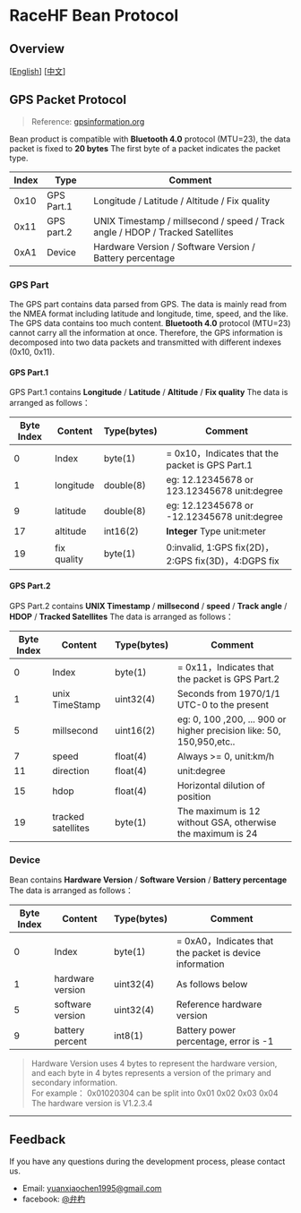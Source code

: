 # RaceHF Bean Protocol

## Overview

\[[English](https://github.com/zbianbiaos/RaceHF_Protocol/blob/master/RaceHF_Bean/README.md)\]
[[中文](https://github.com/zbianbiaos/RaceHF_Protocol/blob/master/RaceHF_Bean/README_zh.md)\]

## GPS Packet Protocol

> Reference:
> [gpsinformation.org](https://www.gpsinformation.org/dale/nmea.htm)

Bean product is compatible with **Bluetooth 4.0** protocol (MTU=23),
the data packet is fixed to **20 bytes** The first byte of a packet indicates the packet type.

Index | Type        | Comment
---   | ---         | ---
0x10  | GPS Part.1  | Longitude / Latitude / Altitude / Fix quality
0x11  | GPS part.2  | UNIX Timestamp / millsecond  / speed / Track angle / HDOP / Tracked Satellites
0xA1  | Device      | Hardware Version / Software Version / Battery percentage

### GPS Part

The GPS part contains data parsed from GPS.
The data is mainly read from the NMEA format including latitude and longitude, time, speed, and the like.
The GPS data contains too much content. **Bluetooth 4.0** protocol (MTU=23) cannot carry all the information at once.
Therefore, the GPS information is decomposed into two data packets and transmitted with different indexes (0x10, 0x11).

#### GPS Part.1

GPS Part.1 contains **Longitude** / **Latitude** / **Altitude** / **Fix quality**
The data is arranged as follows：

Byte Index | Content             | Type(bytes) | Comment
---        | ---                 | ---         | ---
0          | Index               | byte(1)     | = 0x10，Indicates that the packet is GPS Part.1
1          | longitude           | double(8)   | eg: 12.12345678 or 123.12345678 unit:degree
9          | latitude            | double(8)   | eg: 12.12345678 or -12.12345678 unit:degree
17         | altitude            | int16(2)    | **Integer** Type unit:meter
19         | fix quality         | byte(1)     | 0:invalid, 1:GPS fix(2D)，2:GPS fix(3D)，4:DGPS fix

#### GPS Part.2

GPS Part.2 contains **UNIX Timestamp** / **millsecond**  / **speed** / **Track angle** / **HDOP** / **Tracked Satellites**
The data is arranged as follows：

Byte Index | Content             | Type(bytes) | Comment
---        | ---                 | ---         | ---
0          | Index               | byte(1)     | = 0x11，Indicates that the packet is GPS Part.2
1          | unix TimeStamp      | uint32(4)   | Seconds from 1970/1/1 UTC-0 to the present
5          | millsecond          | uint16(2)   | eg: 0, 100 ,200, ... 900 or higher precision like: 50, 150,950,etc..
7          | speed               | float(4)    | Always >= 0, unit:km/h
11         | direction           | float(4)    | unit:degree
15         | hdop                | float(4)    | Horizontal dilution of position
19         | tracked satellites  | byte(1)     | The maximum is 12 without GSA, otherwise the maximum is 24

### Device

Bean contains **Hardware Version** / **Software Version** / **Battery percentage**  
The data is arranged as follows：

Byte Index | Content             | Type(bytes) | Comment
---        | ---                 | ---         | ---
0          | Index               | byte(1)     | = 0xA0，Indicates that the packet is device information
1          | hardware version    | uint32(4)   | As follows below
5          | software version    | uint32(4)   | Reference hardware version
9          | battery percent     | int8(1)     | Battery power percentage, error is -1

> Hardware Version uses 4 bytes to represent the hardware version,
> and each byte in 4 bytes represents a version of the primary and secondary information.  
> For example：
> 0x01020304 can be split into 0x01 0x02 0x03 0x04  
> The hardware version is V1.2.3.4

***

## Feedback

If you have any questions during the development process, please contact us.

- Email: [yuanxiaochen1995@gmail.com](yuanxiaochen1995@gmail.com)
- facebook: [@弁杓](https://www.facebook.com/profile.php?id=100015307727134)
